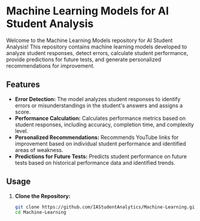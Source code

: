 # Machine Learning Models for AI Student Analysis

Welcome to the Machine Learning Models repository for AI Student Analysis! This repository contains machine learning models developed to analyze student responses, detect errors, calculate student performance, provide predictions for future tests, and generate personalized recommendations for improvement.

## Features

- **Error Detection:** The model analyzes student responses to identify errors or misunderstandings in the student's answers and assigns a score.
- **Performance Calculation:** Calculates performance metrics based on student responses, including accuracy, completion time, and complexity level.
- **Personalized Recommendations:** Recommends YouTube links for improvement based on individual student performance and identified areas of weakness.
- **Predictions for Future Tests:** Predicts student performance on future tests based on historical performance data and identified trends.

## Usage

1. **Clone the Repository:**
   ```bash
   git clone https://github.com/IAStudentAnalytics/Machine-Learning.git
   cd Machine-Learning
   ```
